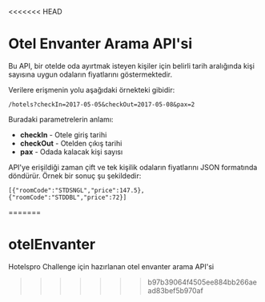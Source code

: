 <<<<<<< HEAD
# Otel Envanter Arama API'si
Bu API, bir otelde oda ayırtmak isteyen kişiler için belirli tarih aralığında kişi sayısına uygun odaların fiyatlarını göstermektedir.

Verilere erişmenin yolu aşağıdaki örnekteki gibidir:

```
/hotels?checkIn=2017-05-05&checkOut=2017-05-08&pax=2
```

Buradaki parametrelerin anlamı:

* **checkIn** - Otele giriş tarihi
* **checkOut** - Otelden çıkış tarihi
* **pax** - Odada kalacak kişi sayısı

API'ye erişildiği zaman çift ve tek kişilik odaların fiyatlarını JSON formatında döndürür. Örnek bir sonuç şu şekildedir:

```
[{"roomCode":"STDSNGL","price":147.5},{"roomCode":"STDDBL","price":72}]
```

=======
# otelEnvanter
Hotelspro Challenge için hazırlanan otel envanter arama API'si
>>>>>>> b97b39064f4505ee884bb266aead83bef5b970af
